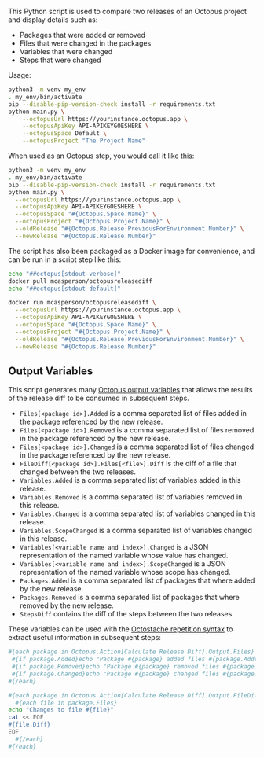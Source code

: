 This Python script is used to compare two releases of an Octopus project and display details such as:

* Packages that were added or removed
* Files that were changed in the packages
* Variables that were changed
* Steps that were changed

Usage:

```bash
python3 -m venv my_env
. my_env/bin/activate
pip --disable-pip-version-check install -r requirements.txt
python main.py \
    --octopusUrl https://yourinstance.octopus.app \
    --octopusApiKey API-APIKEYGOESHERE \
    --octopusSpace Default \
    --octopusProject "The Project Name"
```

When used as an Octopus step, you would call it like this:

```bash
python3 -m venv my_env
. my_env/bin/activate
pip --disable-pip-version-check install -r requirements.txt
python main.py \
  --octopusUrl https://yourinstance.octopus.app \
  --octopusApiKey API-APIKEYGOESHERE \
  --octopusSpace "#{Octopus.Space.Name}" \
  --octopusProject "#{Octopus.Project.Name}" \
  --oldRelease "#{Octopus.Release.PreviousForEnvironment.Number}" \
  --newRelease "#{Octopus.Release.Number}"
```

The script has also been packaged as a Docker image for convenience, and can be run in a script step like this:

```bash
echo "##octopus[stdout-verbose]"
docker pull mcasperson/octopusreleasediff
echo "##octopus[stdout-default]"

docker run mcasperson/octopusreleasediff \
  --octopusUrl https://yourinstance.octopus.app \
  --octopusApiKey API-APIKEYGOESHERE \
  --octopusSpace "#{Octopus.Space.Name}" \
  --octopusProject "#{Octopus.Project.Name}" \
  --oldRelease "#{Octopus.Release.PreviousForEnvironment.Number}" \
  --newRelease "#{Octopus.Release.Number}"
```

## Output Variables

This script generates many [Octopus output variables](https://octopus.com/docs/projects/variables/output-variables)
that allows the results of the release diff to be consumed in subsequent steps.

* `Files[<package id>].Added` is a comma separated list of files added in the package referenced by the new release.
* `Files[<package id>].Removed` is a comma separated list of files removed in the package referenced by the new release.
* `Files[<package id>].Changed` is a comma separated list of files changed in the package referenced by the new release.
* `FileDiff[<package id>].Files[<file>].Diff` is the diff of a file that changed between the two releases.
* `Variables.Added` is a comma separated list of variables added in this release.
* `Variables.Removed` is a comma separated list of variables removed in this release.
* `Variables.Changed` is a comma separated list of variables changed in this release.
* `Variables.ScopeChanged` is a comma separated list of variables changed in this release.
* `Variables[<variable name and index>].Changed` is a JSON representation of the named variable whose value has changed.
* `Variables[<variable name and index>].ScopeChanged` is a JSON representation of the named variable whose scope has changed.
* `Packages.Added` is a comma separated list of packages that where added by the new release.
* `Packages.Removed` is a comma separated list of packages that where removed by the new release.
* `StepsDiff` contains the diff of the steps between the two releases.

These variables can be used with the [Octostache repetition syntax](https://octopus.com/docs/projects/variables/variable-substitutions#VariableSubstitutionSyntax-Repetition)
to extract useful information in subsequent steps:

```bash
#{each package in Octopus.Action[Calculate Release Diff].Output.Files}
 #{if package.Added}echo "Package #{package} added files #{package.Added}"#{/if}
 #{if package.Removed}echo "Package #{package} removed files #{package.Removed}"#{/if}
 #{if package.Changed}echo "Package #{package} changed files #{package.Changed}"#{/if}
#{/each}

#{each package in Octopus.Action[Calculate Release Diff].Output.FileDiff}
  #{each file in package.Files}
echo "Changes to file #{file}"
cat << EOF
#{file.Diff}
EOF
  #{/each}
#{/each}
```
